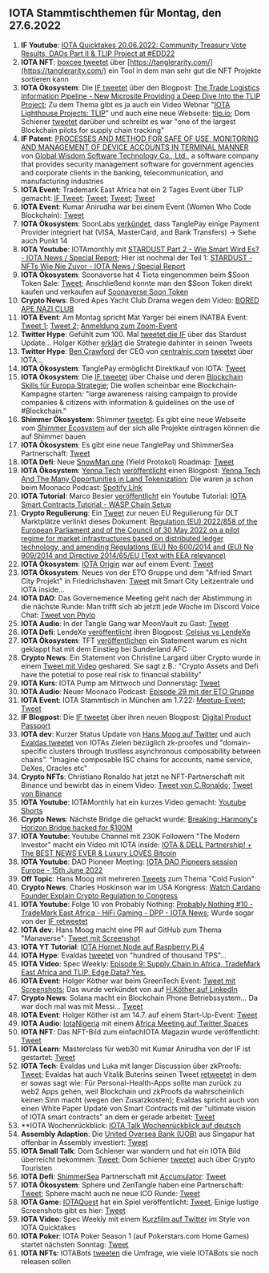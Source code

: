 ## IOTA Stammtischthemen für Montag, den 27.6.2022

1. **IF Youtube**: [IOTA Quicktakes 20.06.2022: Community Treasury Vote Results, DAOs Part II & TLIP Project at #EDD22](https://www.youtube.com/watch?v=q6c5tuT635s)
2. **IOTA NFT**: [boxcee tweetet](https://twitter.com/Moe4x4/status/1538946083723804673?s=20&t=brXgLyWnmwZFoWYoojPF6g) über [https://tanglerarity.com/](https://tanglerarity.com/) ein Tool in dem man sehr gut die NFT Projekte sortieren kann
3. **IOTA Ökosystem**: Die [IF tweetet](https://twitter.com/iota/status/1538905441333297154?s=20&t=brXgLyWnmwZFoWYoojPF6g) über den Blogpost: [The Trade Logistics Information Pipeline - New Microsite Providing a Deep Dive Into the TLIP Project](https://blog.iota.org/tlip-website/); Zu dem Thema gibt es ja auch ein Video Webnar "[IOTA Lighthouse Projects: TLIP](https://www.youtube.com/watch?v=v77Qnssyh-8&feature=youtu.be)" und auch eine neue Webseite: [tlip.io](http://www.tlip.io/); Dom Schiener [tweetet](https://twitter.com/DomSchiener/status/1538974682946338817?s=20&t=brXgLyWnmwZFoWYoojPF6g) darüber und schreibt es war "one of the largest Blockchain pilots for supply chain tracking"
4. **IF Patent**: [PROCESSES AND METHOD FOR SAFE OF USE, MONITORING AND MANAGEMENT OF DEVICE ACCOUNTS IN TERMINAL MANNER](https://worldwide.espacenet.com/patent/search/family/081942005/publication/US2022191201A1?q=pn%3DUS2022191201A1) von 
[Global Wisdom Software Technology Co., Ltd.](https://www.globalwisdom.com.tw/introduction.html), a software company that provides security management software for government agencies and corporate clients in the banking, telecommunication, and manufacturing industries
5. **IOTA Event**: Trademark East Africa hat ein 2 Tages Event über TLIP gemacht: [IF Tweet](https://twitter.com/iota/status/1538905444370075652?s=20&t=brXgLyWnmwZFoWYoojPF6g); [Tweet](https://twitter.com/TradeMarkEastA/status/1534807582405234689?s=20&t=brXgLyWnmwZFoWYoojPF6g); [Tweet](https://twitter.com/TradeMarkEastA/status/1539219810311098368?s=20&t=brXgLyWnmwZFoWYoojPF6g); [Tweet](https://twitter.com/TradeMarkEastA/status/1539235713211846656?s=20&t=brXgLyWnmwZFoWYoojPF6g)
6. **IOTA Event**: Kumar Anirudha war bei einem Event (Women Who Code Blockchain): [Tweet](https://twitter.com/kranirudha/status/1538872281740775426?s=20&t=brXgLyWnmwZFoWYoojPF6g)
7. **IOTA Ökosystem**: SoonLabs [verkündet](https://twitter.com/soon_labs/status/1539109952131895296?s=20&t=brXgLyWnmwZFoWYoojPF6g), dass TanglePay einige Payment Provider integriert hat (VISA, MasterCard, and Bank Transfers) -> Siehe auch Punkt 14
8. **IOTA Youtube**: IOTAmonthly mit [STARDUST Part 2 - Wie Smart Wird Es? - IOTA News / Special Report](https://www.youtube.com/watch?v=xoKexUjRSSE); Hier ist nochmal der Teil 1: [STARDUST - NFTs Wie Nie Zuvor - IOTA News / Special Report](https://www.youtube.com/watch?v=NX6ZY6I-WPk)
9. **IOTA Ökosystem**: Soonaverse hat 4 Tiota eingenommen beim $Soon Token Sale: [Tweet](https://twitter.com/soon_labs/status/1539277242479521793?s=20&t=WEZ7Qf5Xo7pGPRavYRR20g); Anschließend konnte man den $Soon Token direkt kaufen und verkaufen auf [Soonaverse Soon Token](https://soonaverse.com/token/0x9600b5afbb84f15e0d4c0f90ea60b2b8d7bd0f1e/trade)
10. **Crypto News**: Bored Apes Yacht Club Drama wegen dem Video: [BORED APE NAZI CLUB](https://www.youtube.com/watch?v=XpH3O6mnZvw)
11. **IOTA Event**: Am Montag spricht Mat Yarger bei einem INATBA Event: [Tweet 1](https://twitter.com/INATBA_org/status/1539214469905235970?s=20&t=WEZ7Qf5Xo7pGPRavYRR20g); [Tweet 2](https://twitter.com/iota/status/1540243331787137027?s=20&t=baCZCmMxZXN_vfx8ZYyvzg); [Anmeldung zum Zoom-Event](https://us02web.zoom.us/meeting/register/tZAsf-yurTwoHtLRduU_gbaG2uuH1tnq4bpm)
12. **Twitter Hype**: Gefühlt zum 100. Mal [tweetet die IF](https://twitter.com/iota/status/1539337366804082689?s=20&t=WEZ7Qf5Xo7pGPRavYRR20g) über das Stardust Update... Holger Köther [erklärt](https://twitter.com/HolgerKoether/status/1539866574403866624?s=20&t=tzk4nUzjdFWzezaSE-2gxQ) die Strategie dahinter in seinen Tweets
13. **Twitter Hype**: [Ben Crawford](https://twitter.com/_BenCrawford_) der CEO von [centralnic.com](centralnic.com) [tweetet](https://twitter.com/_BenCrawford_/status/1539291558951919623?s=20&t=0ks7SMMPlzy6i-vKg7ELfQ) über IOTA...
14. **IOTA Ökosystem**: TanglePay ermöglicht Direktkauf von IOTA: [Tweet](https://twitter.com/tanglepaycom/status/1539498000057536512?s=20&t=NiOuqz_KWWGJJhNLYLjrSQ)
15. **IOTA Ökosystem**: Die [IF tweetet](https://twitter.com/iota/status/1539518569104429061?s=20&t=NiOuqz_KWWGJJhNLYLjrSQ) über Chaise und deren [Blockchain Skills für Europa Strategie](https://chaise-blockchainskills.eu/wp-content/uploads/2022/05/CHAISE-European-Blockchain-Skills-Strategy.pdf); Die wollen scheinbar eine Blockchain-Kampagne starten: "large awareness raising campaign to provide companies & citizens with information & guidelines on the use of #Blockchain." 
16. **Shimmer Ökosystem**: Shimmer [tweetet](https://twitter.com/shimmernet/status/1539548778138673153?s=20&t=NiOuqz_KWWGJJhNLYLjrSQ): Es gibt eine neue Webseite vom [Shimmer Ecosystem](https://shimmer.network/ecosystem) auf der sich alle Projekte eintragen können die auf Shimmer bauen
17. **IOTA Ökosystem**: Es gibt eine neue TanglePay und ShimmerSea Partnerschaft: [Tweet](https://twitter.com/ShimmerSeaDEX/status/1539850741031923713?s=20&t=MctRlXfi89ylQH17ikyVDQ)
18. **IOTA Defi**: Neue [SnowMan.one](https://www.snowman.one/) (Yield Protokol) Roadmap: [Tweet](https://twitter.com/SnowMan_Finance/status/1539452098773159936?s=20&t=MctRlXfi89ylQH17ikyVDQ)
19. **IOTA Ökosystem**: [Yenna Tech](https://twitter.com/YennaTech) [veröffentlicht](https://twitter.com/YennaTech/status/1539634071390658561?s=20&t=MctRlXfi89ylQH17ikyVDQ) einen Blogpost: [Yenna Tech And The Many Opportunities in Land Tokenization](https://insight.openexo.com/land-tokenisation-providing-agricultural-business-opportunities-thru-yenna-tech/?utm_content=212404391&utm_medium=social&utm_source=twitter&hss_channel=tw-960895245343916032); Die waren ja schon beim Moonaco Podcast: [Spotify Link](https://open.spotify.com/episode/5iX96CzITUnVHioSHl5pbW)
20. **IOTA Tutorial**: Marco Besier [veröffentlicht](https://twitter.com/marcobesier/status/1539704597438152705?s=20&t=MctRlXfi89ylQH17ikyVDQ) ein Youtube Tutorial: [IOTA Smart Contracts Tutorial - WASP Chain Setup](https://www.youtube.com/watch?v=3mLpV_neB6I)
21. **Crypto Regulierung**: Ein [Tweet](https://twitter.com/paddi_hansen/status/1539526861004296192?s=20&t=FYGVguXzSkbxzIf8vAU5hA) zur neuen EU Regulierung für DLT Marktplätze verlinkt dieses Dokument: [Regulation (EU) 2022/858 of the European Parliament and of the Council of 30 May 2022 on a pilot regime for market infrastructures based on distributed ledger technology, and amending Regulations (EU) No 600/2014 and (EU) No 909/2014 and Directive 2014/65/EU (Text with EEA relevance)](https://eur-lex.europa.eu/legal-content/EN/TXT/?uri=uriserv:OJ.L_.2022.151.01.0001.01.ENG) 
22. **IOTA Ökosystem**: [IOTA Origin](https://twitter.com/origin_iota) war auf einem Event: [Tweet](https://twitter.com/origin_iota/status/1539566393347153921?s=20&t=FYGVguXzSkbxzIf8vAU5hA)
23. **IOTA Ökosystem**: Neues von der ETO Gruppe und dem "Alfried Smart City Projekt" in Friedrichshaven: [Tweet](https://twitter.com/BenBoenisch/status/1539605805560905729?s=20&t=FYGVguXzSkbxzIf8vAU5hA) mit Smart City Leitzentrale und IOTA inside...
24. **IOTA DAO**: Das Governemence Meeting geht nach der Abstimmung in die nächste Runde: Man trifft sich ab jetztt jede Woche im Discord Voice Chat: [Tweet von Phylo](https://twitter.com/PhyloIota/status/1539598022954594304?s=20&t=FYGVguXzSkbxzIf8vAU5hA)
25. **IOTA Audio**: In der Tangle Gang war MoonVault zu Gast: [Tweet](https://twitter.com/GangTangleTalk/status/1539860580059824128?s=20&t=w0PT8nL7cKPgPM0psaNhRQ)
26. **IOTA Defi**: LendeXe [veröffentlicht](https://twitter.com/LendeXeFinance/status/1539717095784681473?s=20&t=FYGVguXzSkbxzIf8vAU5hA) ihren Blogpost: [Celsius vs LendeXe](https://medium.com/@LendeXeFinance/celsius-vs-lendexe-1e2a7c927656)
27. **IOTA Ökosystem**: TFT [veröffentlichen](https://twitter.com/TheFansTogether/status/1539594118292279297?s=20&t=w0PT8nL7cKPgPM0psaNhRQ) ein Statement warum es nicht geklappt hat mit dem Einstieg bei Sunderland AFC 
28. **Crypto News**: Ein Statement von Christine Largard über Crypto wurde in einem [Tweet mit Video](https://twitter.com/paddi_hansen/status/1539284201052200963?s=20&t=FYGVguXzSkbxzIf8vAU5hA) geshared. Sie sagt z.B.: "Crypto Assets and Defi have the potetial to pose real risk to financial stablility"
29. **IOTA Kurs**: IOTA Pump am Mittwoch und Donnerstag: [Tweet](https://twitter.com/Vrom14286662/status/1539894785267351552?s=20&t=FYGVguXzSkbxzIf8vAU5hA)
30. **IOTA Audio**: Neuer Moonaco Podcast: [Episode 29 mit der ETO Gruppe](https://open.spotify.com/episode/3iVNT2BOefuZTorW3quxtO?si=mU5wq7nBQ02vYvSe2KD40A&nd=1)
31. **IOTA Event**: IOTA Stammtisch in München am 1.7.22: [Meetup-Event](https://www.meetup.com/de-DE/iota-muc/events/rjcftsydckbcb/); [Tweet](https://twitter.com/IotaMunchen/status/1539941500334866440?s=20&t=4WRPdrAcboEZfAOvgMMwHA)
32. **IF Blogpost**: Die [IF tweetet](https://twitter.com/iota/status/1539956459445927937?s=20&t=4WRPdrAcboEZfAOvgMMwHA) über ihren neuen Blogpost: [Digital Product Passport](https://blog.iota.org/digital-product-passport/)
33. **IOTA dev**: Kurzer Status Update von [Hans Moog auf Twitter](https://twitter.com/hus_qy/status/1540097853158219778?s=20&t=tzk4nUzjdFWzezaSE-2gxQ) und auch [Evaldas tweetet](https://twitter.com/lunfardo314/status/1540156396351913986?s=20&t=tzk4nUzjdFWzezaSE-2gxQ) von IOTAs Zielen bezüglich zk-proofes und "domain-specific clusters through trustless asynchronous composability between chains". "Imagine composable ISC chains for accounts,  name service, DeXes, Oracles etc"
34. **Crypto NFTs**: Christiano Ronaldo hat jetzt ne NFT-Partnerschaft mit Binance und bewirbt das in einem Video: [Tweet von C.Ronaldo](https://twitter.com/Cristiano/status/1539972040291061765?s=20&t=tzk4nUzjdFWzezaSE-2gxQ); [Tweet von Binance](https://twitter.com/binance/status/1539969367726620674?s=20&t=tzk4nUzjdFWzezaSE-2gxQ)
35. **IOTA Youtube**: IOTAMonthly hat ein kurzes Video gemacht: [Youtube Shorts](https://www.youtube.com/shorts/d2aZ6jkpTrg)
36. **Crypto News**: Nächste Bridge die gehackt wurde: [Breaking: Harmony's Horizon Bridge hacked for $100M
](https://cointelegraph.com/news/breaking-harmony-one-s-horizon-bridge-hacked-for-100m)
37. **IOTA Youtube**: Youtube Channel mit 230K Followern "The Modern Investor" macht ein Video mit IOTA inside: [IOTA & DELL Partnership! + The BEST NEWS EVER & Luxury LOVES Bitcoin](https://www.youtube.com/watch?v=UULTlrQlHL4)
38. **IOTA Youtube**: DAO Pioneer Meeting: [IOTA DAO Pioneers session Europe - 15th June 2022](https://www.youtube.com/watch?v=kY3WefFpvO4)
39. **Off Topic**: Hans Moog mit mehreren [Tweets](https://twitter.com/hus_qy/status/1540107189481873408?s=20&t=tDgTmZQvfFcMxq7Zpkd5kw) zum Thema "Cold Fusion"
40. **Crypto News**: Charles Hoskinson war im USA Kongress: [Watch Cardano Founder Explain Crypto Regulation to Congress](https://www.youtube.com/watch?v=gvHbUlX0164)
41. **IOTA Youtube**: Folge 10 von Probably Nothing: [Probably Nothing #10 - TradeMark East Africa - HiFi Gaming - DPP - IOTA News](https://www.youtube.com/watch?v=Df5Tn8qb1t4); Wurde sogar von der [IF retweetet](https://twitter.com/iota/status/1540299817150283777?s=20&t=XkeYAyF9IDv6Tq2wGvtVcg)
42. **IOTA dev**: Hans Moog macht eine PR auf GitHub zum Thema "Manaverse": [Tweet mit Screenshot](https://twitter.com/unseriouscandle/status/1540325957072031744?s=20&t=baCZCmMxZXN_vfx8ZYyvzg)
43. **IOTA YT Tutorial**: [IOTA Hornet Node auf Raspberry Pi 4](https://www.iota-technik.de/videos/iota-hornet-node-auf-raspberry-pi-4.html)
44. **IOTA Hype**: Evaldas [tweetet](https://twitter.com/lunfardo314/status/1540243014534283269?s=20&t=tzk4nUzjdFWzezaSE-2gxQ) von "hundred of thousand TPS"...
45. **IOTA Video**: Spec Weekly: [Episode 9: Supply Chain in Africa, TradeMark East Africa and TLIP. Edge Data? Yes.](https://www.youtube.com/watch?app=desktop&v=6fnSR3V08wo)
46. **IOTA Event**: Holger Köther war beim GreenTech Event: [Tweet mit Screenshots](https://twitter.com/Vrom14286662/status/1540509606744580097?s=20&t=pT1gwfzNsp-qxR3qkInQ7g); Das wurde verkündet von auf [H.Köther auf LinkedIn](https://www.linkedin.com/posts/koether_iota-thankyou-blockchain-activity-6946140594444361728-MlxY)
47. **Crypto News**: Solana macht ein Blockchain Phone Betriebssystem... Da war doch mal was mit Messi... [Tweet](https://www.linkedin.com/posts/koether_iota-thankyou-blockchain-activity-6946140594444361728-MlxY)
48. **IOTA Event**: Holger Köther ist am 14.7. auf einem Start-Up-Event: [Tweet](https://twitter.com/MACHN_Festival/status/1540613267546025984?s=20&t=W-9d2Z6hWsbI4ON0Ryo8rg)
49. **IOTA Audio**: [IotaNigeria](https://twitter.com/IotaNigeria) mit einem [Africa Meeting auf Twitter Spaces](https://twitter.com/IotaNigeria/status/1540800720244334592?s=20&t=f7-Oxsx81Wat_1GGClLI_w)
50. **IOTA NFT**: Das NFT-Bild zum einfachIOTA Magazin wurde veröffentlicht: [Tweet](https://twitter.com/einfachIOTA/status/1540582618122657793?s=20&t=OggzJXl3n6Q8-GZtuELsoA)
51. **IOTA Learn**: Masterclass für web30 mit Kumar Anirudha von der IF ist gestartet: [Tweet](https://twitter.com/santoshpanda/status/1540575335766528001?s=20&t=OggzJXl3n6Q8-GZtuELsoA)
52. **IOTA Tech**: Evaldas und Luka mit langer Discussion über zkProofs: [Tweet](https://twitter.com/lunfardo314/status/1541023170358116352?s=20&t=dEoyaBHgNphV7mSIGGi2OQ); Evaldas hat auch Vitalik Buterins seinen Tweet [retweetet](https://twitter.com/lunfardo314/status/1541264408558567425?s=20&t=dEoyaBHgNphV7mSIGGi2OQ) in dem er sowas sagt wie: Für Personal-Health-Apps sollte man zurück zu web2 Apps gehen, weil Blockchain und zkProofs da wahrscheinlich keinen Sinn macht (wegen den Zusatzkosten); Evaldas spricht auch von einen White Paper Update von Smart Contracts mit der "ultimate vision of IOTA smart contracts" an dem er gerade arbeitet: [Tweet](https://twitter.com/lunfardo314/status/1541111903958831107?s=20&t=dEoyaBHgNphV7mSIGGi2OQ)
53. **IOTA Wochenrückblick: [IOTA Talk Wochenrückblick auf deutsch](https://www.iota-talk.com/index.php?article/196-wochenr%C3%BCckblick-vom-19-bis-25-juni-2022/)
54. **Assembly Adaption**: Die [United Oversea Bank (UOB)](https://www.uobgroup.com/uobgroup/default.page) aus Singapur hat offenbar in Assembly investiert: [Tweet](https://twitter.com/DaoBuilder1/status/1541010894498545664?s=20&t=dEoyaBHgNphV7mSIGGi2OQ)
55. **IOTA Small Talk**: Dom Schiener war wandern und hat ein IOTA Bild überreicht bekommen: [Tweet](https://twitter.com/IotGoku/status/1541319533931151361?s=20&t=42ClxaPyUMjWAHOC_X-_cw); Dom Schiener [tweetet](https://twitter.com/DomSchiener/status/1541343761107763200?s=20&t=dEoyaBHgNphV7mSIGGi2OQ) auch über Crypto Touristen
56. **IOTA Defi**: [ShimmerSea](https://twitter.com/ShimmerSeaDEX) Partnerschaft mit [Accumulator](https://twitter.com/ACCU_DeFi): [Tweet](https://twitter.com/ShimmerSeaDEX/status/1541300294826475521?s=20&t=uCsLKLZ87YizXIyGjnMFjg)
57. **IOTA Ökosystem**: Sphere und ZenTangle haben eine Partnerschaft: [Tweet](https://twitter.com/zentangle_io/status/1540736638392774657?s=20&t=dEoyaBHgNphV7mSIGGi2OQ); Sphere macht auch ne neue ICO Runde: [Tweet](https://twitter.com/Sphere_Hub_io/status/1541391692036808704?s=20&t=dEoyaBHgNphV7mSIGGi2OQ)
58. **IOTA Game**: [IOTAQuest](https://twitter.com/IotaQuest) hat ein Spiel veröffentlicht: [Tweet](https://twitter.com/IotaQuest/status/1541422841995853824?s=20&t=dEoyaBHgNphV7mSIGGi2OQ), Einige lustige Screenshots gibt es hier: [Tweet](https://twitter.com/mikaa_germany/status/1541454661626085376?s=20&t=dEoyaBHgNphV7mSIGGi2OQ)
59. **IOTA Video**: Spec Weekly mit einem [Kurzfilm auf Twitter](https://twitter.com/SpecWeekly/status/1541370383940562945?s=20&t=RrvsxyCHVTv7Saz3mf5fcQ) im Style von IOTA Quicktakes
60. **IOTA Poker**: IOTA Poker Season 1 (auf Pokerstars.com Home Games) startet nächsten Sonntag: [Tweet](https://twitter.com/IOTA_Pokerclub/status/1541468808166227968?s=20&t=dEoyaBHgNphV7mSIGGi2OQ)
61. **IOTA NFTs**: IOTABots [tweeten](https://twitter.com/iotabots/status/1541348608531898371?s=20&t=dEoyaBHgNphV7mSIGGi2OQ) die Umfrage, wie viele IOTABots sie noch releasen sollen


